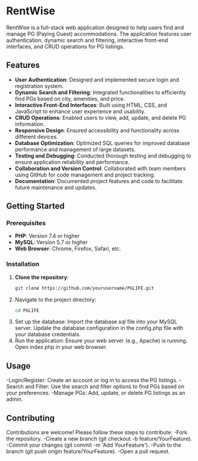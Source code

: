 # RentWise

RentWise is a full-stack web application designed to help users find and manage PG (Paying Guest) accommodations. The application features user authentication, dynamic search and filtering, interactive front-end interfaces, and CRUD operations for PG listings.

## Features
- **User Authentication**: Designed and implemented secure login and registration system.
- **Dynamic Search and Filtering**: Integrated functionalities to efficiently find PGs based on city, amenities, and price.
- **Interactive Front-End Interfaces**: Built using HTML, CSS, and JavaScript to enhance user experience and usability.
- **CRUD Operations**: Enabled users to view, add, update, and delete PG information.
- **Responsive Design**: Ensured accessibility and functionality across different devices.
- **Database Optimization**: Optimized SQL queries for improved database performance and management of large datasets.
- **Testing and Debugging**: Conducted thorough testing and debugging to ensure application reliability and performance.
- **Collaboration and Version Control**: Collaborated with team members using GitHub for code management and project tracking.
- **Documentation**: Documented project features and code to facilitate future maintenance and updates.

## Getting Started
### Prerequisites
- **PHP**: Version 7.4 or higher
- **MySQL**: Version 5.7 or higher
- **Web Browser**: Chrome, Firefox, Safari, etc.
### Installation
1. **Clone the repository**:
   ```bash
   git clone https://github.com/yourusername/PGLIFE.git
2. Navigate to the project directory:
   ```bash
   cd PGLIFE
3. Set up the database:
   Import the database.sql file into your MySQL server.
   Update the database configuration in the config.php file with your database credentials.
4. Run the application:
   Ensure your web server (e.g., Apache) is running.
   Open index.php in your web browser.

## Usage
  -Login/Register: Create an account or log in to access the PG listings.
  -Search and Filter: Use the search and filter options to find PGs based on your preferences.
  -Manage PGs: Add, update, or delete PG listings as an admin.

## Contributing
Contributions are welcome! Please follow these steps to contribute:
-Fork the repository.
-Create a new branch (git checkout -b feature/YourFeature).
-Commit your changes (git commit -m 'Add YourFeature').
-Push to the branch (git push origin feature/YourFeature).
-Open a pull request.
